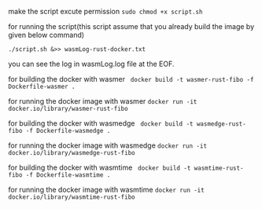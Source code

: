 make the script excute permission 
```sudo chmod +x script.sh```

for running the script(this script assume that you already build the image by given below command)

```./script.sh &>> wasmLog-rust-docker.txt ```

you can see the log in wasmLog.log file at the EOF.

for building the docker with wasmer
``` docker build -t wasmer-rust-fibo -f Dockerfile-wasmer .```

for running the docker image with wasmer
```docker run -it docker.io/library/wasmer-rust-fibo```

for building the docker with wasmedge
``` docker build -t wasmedge-rust-fibo -f Dockerfile-wasmedge .```

for running the docker image with wasmedge
```docker run -it docker.io/library/wasmedge-rust-fibo```

for building the docker with wasmtime
``` docker build -t wasmtime-rust-fibo -f Dockerfile-wasmtime .```

for running the docker image with wasmtime
```docker run -it docker.io/library/wasmtime-rust-fibo```